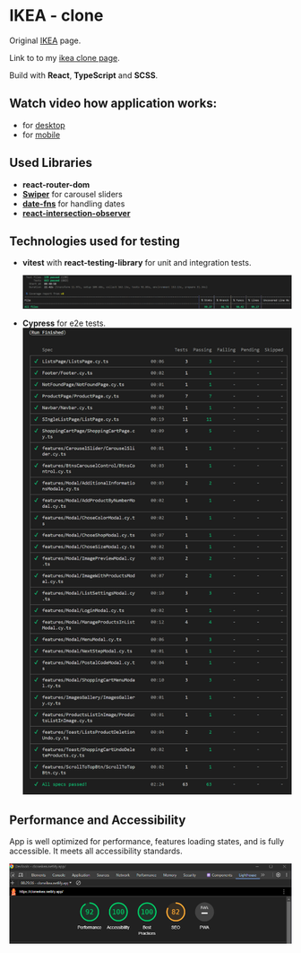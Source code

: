 # IKEA - clone

Original [IKEA](https://www.ikea.com/pl/pl/) page.

Link to to my [ikea clone page](https://cloneikea.netlify.app/).

Build with **React**, **TypeScript** and **SCSS**.

## Watch video how application works:

- for [desktop](https://ikea-clone-video-desktop-preview.netlify.app/)
- for [mobile](https://ikea-clone-video-mobile-preview.netlify.app/)

## Used Libraries

- **react-router-dom**
- **[Swiper](https://swiperjs.com/)** for carousel sliders
- **[date-fns](https://date-fns.org/)** for handling dates
- **[react-intersection-observer](https://www.npmjs.com/package/react-intersection-observer)**

## Technologies used for testing

- **vitest** with **react-testing-library** for unit and integration tests.

  ![Coverage report](tests/unit&integration-tests.png)

- **Cypress** for e2e tests.
  ![Cypress tests](tests/e2e-cypress-tests.png)

## Performance and Accessibility

App is well optimized for performance, features loading states, and is fully accessible. It meets all accessibility standards.

![Lighthouse report](screenshots/lighthouse.png)
